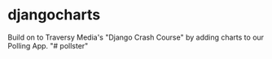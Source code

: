 # djangocharts
Build on to Traversy Media's "Django Crash Course" by adding charts to our Polling App.
"# pollster" 
